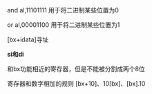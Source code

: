 and al,11101111  用于将二进制某些位置为0

or al,00001100   用于将二进制某些位置为1





[bx+idata]寻址



**si和di**

和bx功能相近的寄存器，但是不能被分割成两个8位



寄存器和数字相加的规则 [bx+10]、10[bx]、[bx].10